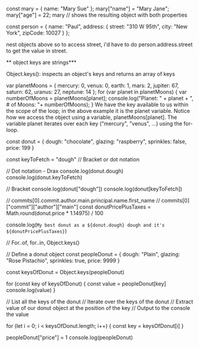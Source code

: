 const mary = { name: "Mary Sue" };
mary["name"] = "Mary Jane";
mary["age"]  = 22;
mary // shows the resulting object with both properties

const person = {
  name: "Paul",
  address: {
    street: "310 W 95th",
    city: "New York",
    zipCode: 10027
  }
};

nest objects above so to access street, i'd have to do person.address.street to get the value in street. 

** object keys are strings***

Object.keys(): inspects an object's keys and returns an array of keys

var planetMoons = {
  mercury: 0,
  venus: 0,
  earth: 1,
  mars: 2,
  jupiter: 67,
  saturn: 62,
  uranus: 27,
  neptune: 14
};
for (var planet in planetMoons) {
  var numberOfMoons = planetMoons[planet];
  console.log("Planet: " + planet + ", # of Moons: "+ numberOfMoons);
}
We have the key available to us within the scope of the loop; in the above example it is the planet variable. Notice how we access the object using a variable, planetMoons[planet]. The variable planet iterates over each key ("mercury", "venus", ...) using the for-loop.

const donut = {
  dough: "chocolate",
  glazing: "raspberry",
  sprinkles: false,
  price: 199
}

const keyToFetch = "dough"
// Bracket or dot notation

// Dot notation - Drax
console.log(donut.dough)
console.log(donut.keyToFetch)

// Bracket
console.log(donut["dough"])
console.log(donut[keyToFetch])

// commits[0].commit.author.main.principal.name.first_name
// commits[0]["commit"]["author"]["main"]
const donutPricePlusTaxes = Math.round(donut.price * 1.14975) / 100

console.log(`My best donut as a ${donut.dough} dough and it's ${donutPricePlusTaxes}`)

// For..of, for..in, Object.keys()


// Define a donut object
const peopleDonut = {
  dough: "Plain",
  glazing: "Rose Pistachio",
  sprinkles: true,
  price: 9999
}

const keysOfDonut = Object.keys(peopleDonut)

for (const key of keysOfDonut) {
  const value = peopleDonut[key]
  console.log(value)
}

// List all the keys of the donut
// Iterate over the keys of the donut
// Extract value of our donut object at the position of the key
// Output to the console the value

for (let i = 0; i < keysOfDonut.length; i++) {
  const key = keysOfDonut[i]
}

peopleDonut["price"] = 1
console.log(peopleDonut)